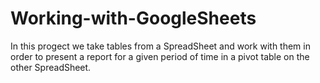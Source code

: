 # Working-with-GoogleSheets
In this progect we take tables from a SpreadSheet and work with them in order to present a report for a given period of time in a pivot table on the other SpreadSheet.
